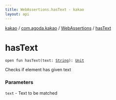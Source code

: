 ```yaml
---
title: WebAssertions.hasText - kakao
layout: api
---
```


<div class='api-docs-breadcrumbs'><a href="../../index.html">kakao</a> / <a href="../index.html">com.agoda.kakao</a> / <a href="index.html">WebAssertions</a> / <a href=".">hasText</a></div>

# hasText

<div class="signature"><code><span class="keyword">open</span> <span class="keyword">fun </span><span class="identifier">hasText</span><span class="symbol">(</span><span class="parameterName" id="com.agoda.kakao.WebAssertions$hasText(kotlin.String)/text">text</span><span class="symbol">:</span>&nbsp;<a href="https://kotlinlang.org/api/latest/jvm/stdlib/kotlin/-string/index.html"><span class="identifier">String</span></a><span class="symbol">)</span><span class="symbol">: </span><a href="https://kotlinlang.org/api/latest/jvm/stdlib/kotlin/-unit/index.html"><span class="identifier">Unit</span></a></code></div>

Checks if element has given text

### Parameters

<code>text</code> - Text to be matched